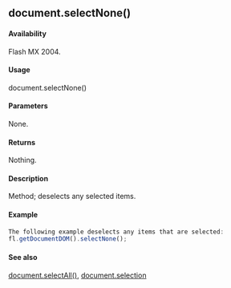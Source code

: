 ## document.selectNone()

#### Availability

Flash MX 2004.

#### Usage

document.selectNone()

#### Parameters

None.

#### Returns

Nothing.

#### Description

Method; deselects any selected items.

#### Example

```javascript
The following example deselects any items that are selected:
fl.getDocumentDOM().selectNone();

```
#### See also

[document.selectAll()](#_bookmark273), [document.selection](#_bookmark274)
